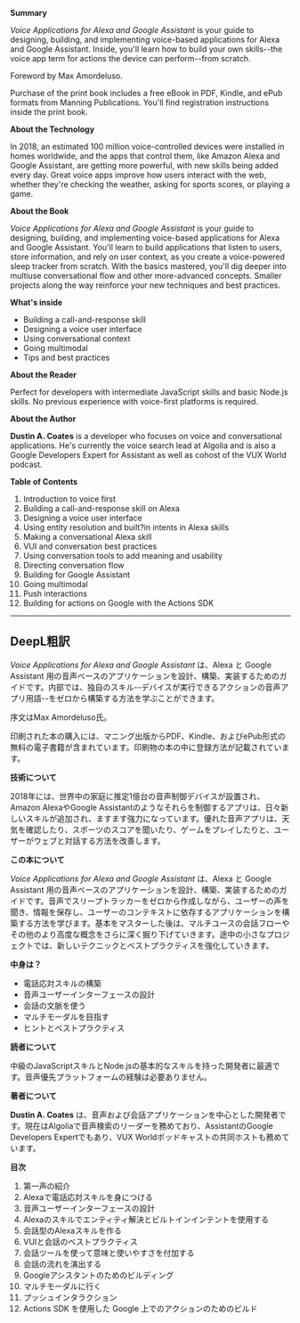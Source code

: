 **Summary**

 _Voice Applications for Alexa and Google Assistant_ is your guide to designing, building, and implementing voice-based applications for Alexa and Google Assistant. Inside, you'll learn how to build your own skills--the voice app term for actions the device can perform--from scratch.

Foreword by Max Amordeluso.

Purchase of the print book includes a free eBook in PDF, Kindle, and ePub formats from Manning Publications. You'll find registration instructions inside the print book.

 **About the Technology**

In 2018, an estimated 100 million voice-controlled devices were installed in homes worldwide, and the apps that control them, like Amazon Alexa and Google Assistant, are getting more powerful, with new skills being added every day. Great voice apps improve how users interact with the web, whether they're checking the weather, asking for sports scores, or playing a game.

 **About the Book**

 _Voice Applications for Alexa and Google Assistant_ is your guide to designing, building, and implementing voice-based applications for Alexa and Google Assistant. You'll learn to build applications that listen to users, store information, and rely on user context, as you create a voice-powered sleep tracker from scratch. With the basics mastered, you'll dig deeper into multiuse conversational flow and other more-advanced concepts. Smaller projects along the way reinforce your new techniques and best practices.

 **What's inside**

- Building a call-and-response skill
- Designing a voice user interface
- Using conversational context
- Going multimodal
- Tips and best practices

**About the Reader**

Perfect for developers with intermediate JavaScript skills and basic Node.js skills. No previous experience with voice-first platforms is required.

 **About the Author**

 **Dustin A. Coates** is a developer who focuses on voice and conversational applications. He's currently the voice search lead at Algolia and is also a Google Developers Expert for Assistant as well as cohost of the VUX World podcast.

 **Table of Contents**

1. Introduction to voice first
2. Building a call-and-response skill on Alexa
3. Designing a voice user interface
4. Using entity resolution and built?in intents in Alexa skills
5. Making a conversational Alexa skill
6. VUI and conversation best practices
7. Using conversation tools to add meaning and usability
8. Directing conversation flow
9. Building for Google Assistant
10. Going multimodal
11. Push interactions
12. Building for actions on Google with the Actions SDK

---
## DeepL粗訳

 _Voice Applications for Alexa and Google Assistant_ は、Alexa と Google Assistant 用の音声ベースのアプリケーションを設計、構築、実装するためのガイドです。内部では、独自のスキル--デバイスが実行できるアクションの音声アプリ用語--をゼロから構築する方法を学ぶことができます。

序文はMax Amordeluso氏。

印刷された本の購入には、マニング出版からPDF、Kindle、およびePub形式の無料の電子書籍が含まれています。印刷物の本の中に登録方法が記載されています。

 **技術について**

2018年には、世界中の家庭に推定1億台の音声制御デバイスが設置され、Amazon AlexaやGoogle Assistantのようなそれらを制御するアプリは、日々新しいスキルが追加され、ますます強力になっています。優れた音声アプリは、天気を確認したり、スポーツのスコアを聞いたり、ゲームをプレイしたりと、ユーザーがウェブと対話する方法を改善します。

 **この本について**

 _Voice Applications for Alexa and Google Assistant_ は、Alexa と Google Assistant 用の音声ベースのアプリケーションを設計、構築、実装するためのガイドです。音声でスリープトラッカーをゼロから作成しながら、ユーザーの声を聞き、情報を保存し、ユーザーのコンテキストに依存するアプリケーションを構築する方法を学びます。基本をマスターした後は、マルチユースの会話フローやその他のより高度な概念をさらに深く掘り下げていきます。途中の小さなプロジェクトでは、新しいテクニックとベストプラクティスを強化していきます。

 **中身は？**

- 電話応対スキルの構築
- 音声ユーザーインターフェースの設計
- 会話の文脈を使う
- マルチモーダルを目指す
- ヒントとベストプラクティス

**読者について**

中級のJavaScriptスキルとNode.jsの基本的なスキルを持った開発者に最適です。音声優先プラットフォームの経験は必要ありません。

 **著者について**

 **Dustin A. Coates** は、音声および会話アプリケーションを中心とした開発者です。現在はAlgoliaで音声検索のリーダーを務めており、AssistantのGoogle Developers Expertでもあり、VUX Worldポッドキャストの共同ホストも務めています。

**目次**

1. 第一声の紹介
2. Alexaで電話応対スキルを身につける
3. 音声ユーザーインターフェースの設計
4. Alexaのスキルでエンティティ解決とビルトインインテントを使用する
5. 会話型のAlexaスキルを作る
6. VUIと会話のベストプラクティス
7. 会話ツールを使って意味と使いやすさを付加する
8. 会話の流れを演出する
9. Googleアシスタントのためのビルディング
10. マルチモーダルに行く
11. プッシュインタラクション
12. Actions SDK を使用した Google 上でのアクションのためのビルド
